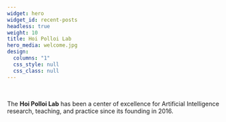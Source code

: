 ```yaml
---
widget: hero
widget_id: recent-posts
headless: true
weight: 10
title: Hoi Polloi Lab
hero_media: welcome.jpg
design:
  columns: "1"
  css_style: null
  css_class: null
---
```

<br>

The **Hoi Polloi Lab** has been a center of excellence for Artificial Intelligence research, teaching, and practice since its founding in 2016.